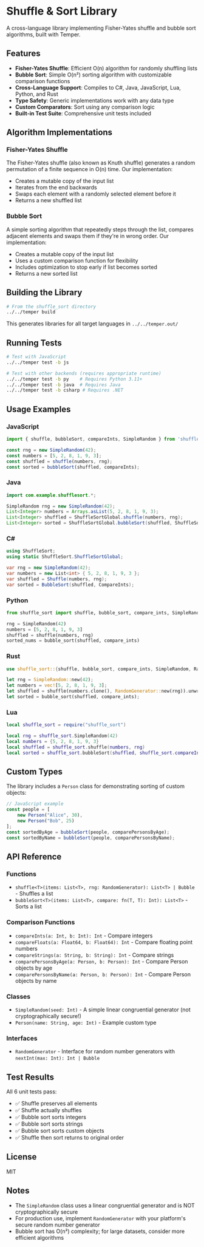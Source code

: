 # Shuffle & Sort Library

A cross-language library implementing Fisher-Yates shuffle and bubble sort algorithms, built with Temper.

## Features

- **Fisher-Yates Shuffle**: Efficient O(n) algorithm for randomly shuffling lists
- **Bubble Sort**: Simple O(n²) sorting algorithm with customizable comparison functions
- **Cross-Language Support**: Compiles to C#, Java, JavaScript, Lua, Python, and Rust
- **Type Safety**: Generic implementations work with any data type
- **Custom Comparators**: Sort using any comparison logic
- **Built-in Test Suite**: Comprehensive unit tests included

## Algorithm Implementations

### Fisher-Yates Shuffle
The Fisher-Yates shuffle (also known as Knuth shuffle) generates a random permutation of a finite sequence in O(n) time. Our implementation:
- Creates a mutable copy of the input list
- Iterates from the end backwards
- Swaps each element with a randomly selected element before it
- Returns a new shuffled list

### Bubble Sort
A simple sorting algorithm that repeatedly steps through the list, compares adjacent elements and swaps them if they're in wrong order. Our implementation:
- Creates a mutable copy of the input list
- Uses a custom comparison function for flexibility
- Includes optimization to stop early if list becomes sorted
- Returns a new sorted list

## Building the Library

```bash
# From the shuffle_sort directory
../../temper build
```

This generates libraries for all target languages in `../../temper.out/`

## Running Tests

```bash
# Test with JavaScript
../../temper test -b js

# Test with other backends (requires appropriate runtime)
../../temper test -b py    # Requires Python 3.11+
../../temper test -b java  # Requires Java
../../temper test -b csharp # Requires .NET
```

## Usage Examples

### JavaScript
```javascript
import { shuffle, bubbleSort, compareInts, SimpleRandom } from 'shuffle-sort';

const rng = new SimpleRandom(42);
const numbers = [5, 2, 8, 1, 9, 3];
const shuffled = shuffle(numbers, rng);
const sorted = bubbleSort(shuffled, compareInts);
```

### Java
```java
import com.example.shufflesort.*;

SimpleRandom rng = new SimpleRandom(42);
List<Integer> numbers = Arrays.asList(5, 2, 8, 1, 9, 3);
List<Integer> shuffled = ShuffleSortGlobal.shuffle(numbers, rng);
List<Integer> sorted = ShuffleSortGlobal.bubbleSort(shuffled, ShuffleSortGlobal::compareInts);
```

### C#
```csharp
using ShuffleSort;
using static ShuffleSort.ShuffleSortGlobal;

var rng = new SimpleRandom(42);
var numbers = new List<int> { 5, 2, 8, 1, 9, 3 };
var shuffled = Shuffle(numbers, rng);
var sorted = BubbleSort(shuffled, CompareInts);
```

### Python
```python
from shuffle_sort import shuffle, bubble_sort, compare_ints, SimpleRandom

rng = SimpleRandom(42)
numbers = [5, 2, 8, 1, 9, 3]
shuffled = shuffle(numbers, rng)
sorted_nums = bubble_sort(shuffled, compare_ints)
```

### Rust
```rust
use shuffle_sort::{shuffle, bubble_sort, compare_ints, SimpleRandom, RandomGenerator};

let rng = SimpleRandom::new(42);
let numbers = vec![5, 2, 8, 1, 9, 3];
let shuffled = shuffle(numbers.clone(), RandomGenerator::new(rng)).unwrap();
let sorted = bubble_sort(shuffled, compare_ints);
```

### Lua
```lua
local shuffle_sort = require("shuffle_sort")

local rng = shuffle_sort.SimpleRandom(42)
local numbers = {5, 2, 8, 1, 9, 3}
local shuffled = shuffle_sort.shuffle(numbers, rng)
local sorted = shuffle_sort.bubbleSort(shuffled, shuffle_sort.compareInts)
```

## Custom Types

The library includes a `Person` class for demonstrating sorting of custom objects:

```javascript
// JavaScript example
const people = [
    new Person("Alice", 30),
    new Person("Bob", 25)
];
const sortedByAge = bubbleSort(people, comparePersonsByAge);
const sortedByName = bubbleSort(people, comparePersonsByName);
```

## API Reference

### Functions
- `shuffle<T>(items: List<T>, rng: RandomGenerator): List<T> | Bubble` - Shuffles a list
- `bubbleSort<T>(items: List<T>, compare: fn(T, T): Int): List<T>` - Sorts a list

### Comparison Functions
- `compareInts(a: Int, b: Int): Int` - Compare integers
- `compareFloats(a: Float64, b: Float64): Int` - Compare floating point numbers
- `compareStrings(a: String, b: String): Int` - Compare strings
- `comparePersonsByAge(a: Person, b: Person): Int` - Compare Person objects by age
- `comparePersonsByName(a: Person, b: Person): Int` - Compare Person objects by name

### Classes
- `SimpleRandom(seed: Int)` - A simple linear congruential generator (not cryptographically secure!)
- `Person(name: String, age: Int)` - Example custom type

### Interfaces
- `RandomGenerator` - Interface for random number generators with `nextInt(max: Int): Int | Bubble`

## Test Results

All 6 unit tests pass:
- ✅ Shuffle preserves all elements
- ✅ Shuffle actually shuffles
- ✅ Bubble sort sorts integers
- ✅ Bubble sort sorts strings  
- ✅ Bubble sort sorts custom objects
- ✅ Shuffle then sort returns to original order

## License

MIT

## Notes

- The `SimpleRandom` class uses a linear congruential generator and is NOT cryptographically secure
- For production use, implement `RandomGenerator` with your platform's secure random number generator
- Bubble sort has O(n²) complexity; for large datasets, consider more efficient algorithms